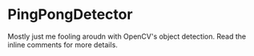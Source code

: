 # PingPongDetector

Mostly just me fooling aroudn with OpenCV's object detection. Read the inline comments for more details.
